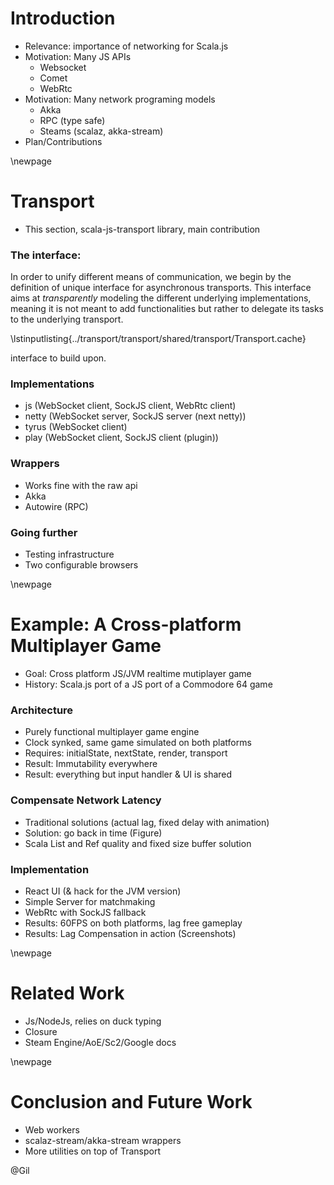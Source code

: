 Introduction
============

- Relevance: importance of networking for Scala.js
- Motivation: Many JS APIs
    - Websocket
    - Comet
    - WebRtc
- Motivation: Many network programing models
    - Akka
    - RPC (type safe)
    - Steams (scalaz, akka-stream)
- Plan/Contributions


\newpage

Transport
=========

* This section, scala-js-transport library, main contribution

### The interface:

In order to unify different means of communication, we begin by the definition of unique interface for asynchronous transports. This interface aims at *transparently* modeling the different underlying implementations, meaning it is not meant to add functionalities but rather to delegate its tasks to the underlying transport.

\lstinputlisting{../transport/transport/shared/transport/Transport.cache}

interface to build upon.

### Implementations

- js (WebSocket client, SockJS client, WebRtc client)
- netty (WebSocket server, SockJS server (next netty))
- tyrus (WebSocket client)
- play (WebSocket client, SockJS client (plugin))

### Wrappers

- Works fine with the raw api
- Akka
- Autowire (RPC)

### Going further

- Testing infrastructure
- Two configurable browsers


\newpage

Example: A Cross-platform Multiplayer Game
========================================== 

- Goal: Cross platform JS/JVM realtime mutiplayer game
- History: Scala.js port of a JS port of a Commodore 64 game

### Architecture

- Purely functional multiplayer game engine
- Clock synked, same game simulated on both platforms
- Requires: initialState, nextState, render, transport
- Result: Immutability everywhere
- Result: everything but input handler & UI is shared

### Compensate Network Latency

- Traditional solutions (actual lag, fixed delay with animation)
- Solution: go back in time (Figure)
- Scala List and Ref quality and fixed size buffer solution

### Implementation

- React UI (& hack for the JVM version)
- Simple Server for matchmaking
- WebRtc with SockJS fallback
- Results: 60FPS on both platforms, lag free gameplay
- Results: Lag Compensation in action (Screenshots)


\newpage

Related Work
============

- Js/NodeJs, relies on duck typing
- Closure
- Steam Engine/AoE/Sc2/Google docs


\newpage

Conclusion and Future Work
==========================

- Web workers
- scalaz-stream/akka-stream wrappers
- More utilities on top of Transport

@Gil
